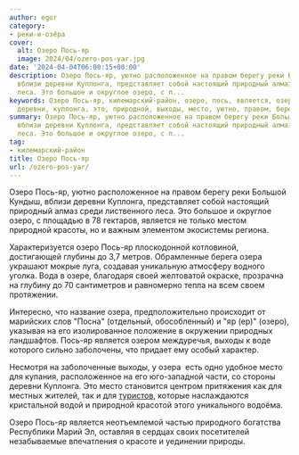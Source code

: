 ```yaml
---
author: egor
category:
- реки-и-озёра
cover:
  alt: Озеро Пось-яр
  image: 2024/04/ozero-pos-yar.jpg
date: '2024-04-04T06:00:15+00:00'
description: Озеро Пось-яр, уютно расположенное на правом берегу реки Большой Кундыш,
  вблизи деревни Куплонга, представляет собой настоящий природный алмаз среди лиственного
  леса. Это большое и округлое озеро, с п...
keywords: Озеро Пось-яр, килемарский-район, озеро, пось, является, озера, расположенное,
  деревни, куплонга, это, природной, выходы, место, уютно, правом, берегу, реки
summary: Озеро Пось-яр, уютно расположенное на правом берегу реки Большой Кундыш,
  вблизи деревни Куплонга, представляет собой настоящий природный алмаз среди лиственного
  леса. Это большое и округлое озеро, с п...
tag:
- килемарский-район
title: Озеро Пось-яр
url: /ozero-pos-yar/
---
```


Озеро Пось-яр, уютно расположенное на правом берегу реки Большой Кундыш, вблизи деревни Куплонга, представляет собой настоящий природный алмаз среди лиственного леса. Это большое и округлое озеро, с площадью в 78 гектаров, является не только местом природной красоты, но и важным элементом экосистемы региона.

Характеризуется озеро Пось-яр плоскодонной котловиной, достигающей глубины до 3,7 метров. Обрамленные берега озера украшают мокрые луга, создавая уникальную атмосферу водного уголка. Вода в озере, благодаря своей желтоватой окраске, прозрачна на глубину до 70 сантиметров и равномерно тепла на всем своем протяжении.

Интересно, что название озера, предположительно происходит от марийских слов "Посна" (отдельный, обособленный) и "яр (ер)" (озеро), указывая на его изолированное положение в окружении природных ландшафтов. Пось-яр является озером междуречья, выходы к воде которого сильно заболочены, что придает ему особый характер.

Несмотря на заболоченные выходы, у озера  есть одно удобное место для купания, расположенное на его юго-западной части, со стороны деревни Куплонга. Это место становится центром притяжения как для местных жителей, так и для [туристов](/turizm/), которые наслаждаются кристальной водой и природной красотой этого уникального водоёма.

Озеро Пось-яр является неотъемлемой частью природного богатства Республики Марий Эл, оставляя в сердцах своих посетителей незабываемые впечатления о красоте и уединении природы.